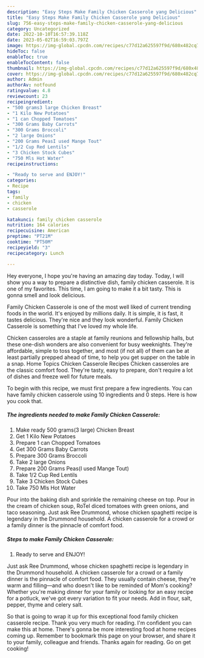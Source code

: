 ```yaml
---
description: "Easy Steps Make Family Chicken Casserole yang Delicious"
title: "Easy Steps Make Family Chicken Casserole yang Delicious"
slug: 756-easy-steps-make-family-chicken-casserole-yang-delicious
category: Uncategorized
date: 2022-10-10T16:57:39.118Z
date: 2023-05-02T16:59:03.797Z
image: https://img-global.cpcdn.com/recipes/c77d12a625597f9d/680x482cq70/family-chicken-casserole-recipe-main-photo.jpg
hideToc: false
enableToc: true
enableTocContent: false
thumbnail: https://img-global.cpcdn.com/recipes/c77d12a625597f9d/680x482cq70/family-chicken-casserole-recipe-main-photo.jpg
cover: https://img-global.cpcdn.com/recipes/c77d12a625597f9d/680x482cq70/family-chicken-casserole-recipe-main-photo.jpg
author: Admin
authorAv: notfound
ratingvalue: 4.8
reviewcount: 23
recipeingredient:
- "500 grams3 large Chicken Breast"
- "1 Kilo New Potatoes"
- "1 can Chopped Tomatoes"
- "300 Grams Baby Carrots"
- "300 Grams Broccoli"
- "2 large Onions"
- "200 Grams PeasI used Mange Tout"
- "1/2 Cup Red Lentils"
- "3 Chicken Stock Cubes"
- "750 Mls Hot Water"
recipeinstructions:

- "Ready to serve and ENJOY!"
categories:
- Recipe
tags:
- family
- chicken
- casserole

katakunci: family chicken casserole 
nutrition: 164 calories
recipecuisine: American
preptime: "PT21M"
cooktime: "PT50M"
recipeyield: "3"
recipecategory: Lunch

---
```



Hey everyone, I hope you're having an amazing day today. Today, I will show you a way to prepare a distinctive dish, family chicken casserole. It is one of my favorites. This time, I am going to make it a bit tasty. This is gonna smell and look delicious.

Family Chicken Casserole is one of the most well liked of current trending foods in the world. It's enjoyed by millions daily. It is simple, it is fast, it tastes delicious. They're nice and they look wonderful. Family Chicken Casserole is something that I've loved my whole life.

Chicken casseroles are a staple at family reunions and fellowship halls, but these one-dish wonders are also convenient for busy weeknights. They&#39;re affordable, simple to toss together, and most (if not all) of them can be at least partially prepped ahead of time, to help you get supper on the table in a snap. Home Topics Chicken Casserole Recipes Chicken casseroles are the classic comfort food. They&#39;re tasty, easy to prepare, don&#39;t require a lot of dishes and freeze well for future meals.


To begin with this recipe, we must first prepare a few ingredients. You can have family chicken casserole using 10 ingredients and 0 steps. Here is how you cook that.

<!--inarticleads1-->

##### The ingredients needed to make Family Chicken Casserole:

1. Make ready 500 grams(3 large) Chicken Breast
1. Get 1 Kilo New Potatoes
1. Prepare 1 can Chopped Tomatoes
1. Get 300 Grams Baby Carrots
1. Prepare 300 Grams Broccoli
1. Take 2 large Onions
1. Prepare 200 Grams Peas(I used Mange Tout)
1. Take 1/2 Cup Red Lentils
1. Take 3 Chicken Stock Cubes
1. Take 750 Mls Hot Water


Pour into the baking dish and sprinkle the remaining cheese on top. Pour in the cream of chicken soup, RoTel diced tomatoes with green onions, and taco seasoning. Just ask Ree Drummond, whose chicken spaghetti recipe is legendary in the Drummond household. A chicken casserole for a crowd or a family dinner is the pinnacle of comfort food. 

<!--inarticleads2-->

##### Steps to make Family Chicken Casserole:


1. Ready to serve and ENJOY!

Just ask Ree Drummond, whose chicken spaghetti recipe is legendary in the Drummond household. A chicken casserole for a crowd or a family dinner is the pinnacle of comfort food. They usually contain cheese, they&#39;re warm and filling—and who doesn&#39;t like to be reminded of Mom&#39;s cooking? Whether you&#39;re making dinner for your family or looking for an easy recipe for a potluck, we&#39;ve got every variation to fit your needs. Add in flour, salt, pepper, thyme and celery salt. 

So that is going to wrap it up for this exceptional food family chicken casserole recipe. Thank you very much for reading. I'm confident you can make this at home. There's gonna be more interesting food at home recipes coming up. Remember to bookmark this page on your browser, and share it to your family, colleague and friends. Thanks again for reading. Go on get cooking!
